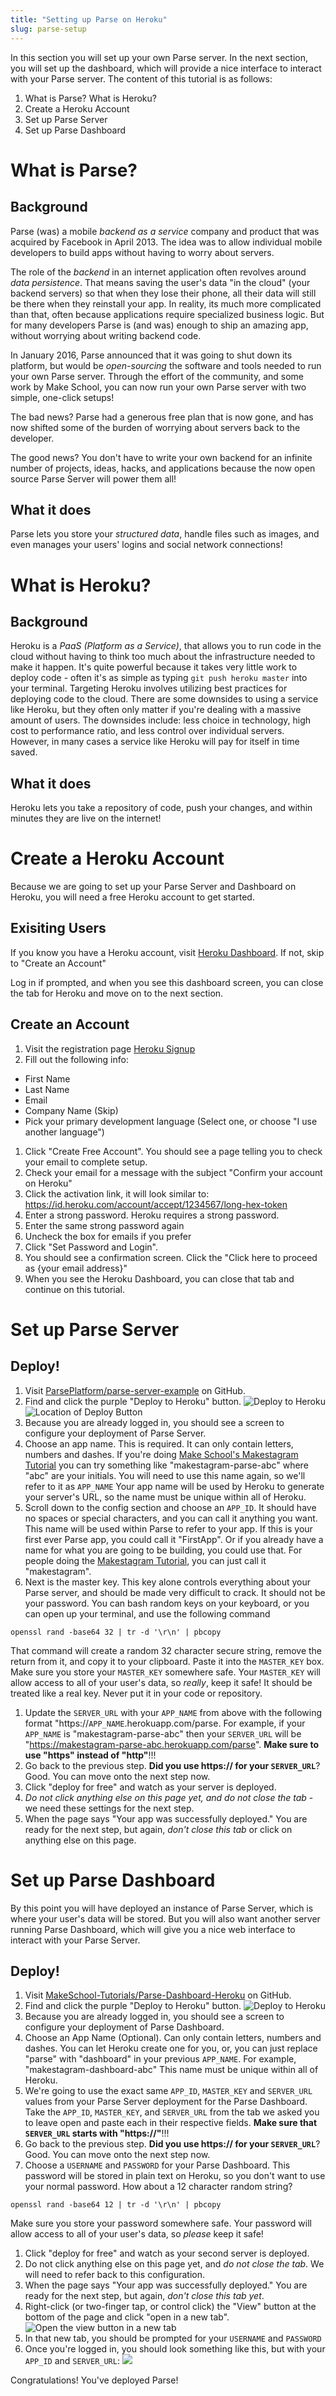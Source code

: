 ```yaml
---
title: "Setting up Parse on Heroku"
slug: parse-setup
---
```


In this section you will set up your own Parse server. In the next section, you will set up the dashboard, which will provide a nice interface to interact with your Parse server. The content of this tutorial is as follows:

1. What is Parse? What is Heroku?
1. Create a Heroku Account
1. Set up Parse Server
1. Set up Parse Dashboard

# What is Parse?

## Background
Parse (was) a mobile _backend as a service_ company and product that was acquired by Facebook in April 2013. The idea was to allow individual mobile developers to build apps without having to worry about servers.

The role of the _backend_ in an internet application often revolves around _data persistence_. That means saving the user's data "in the cloud" (your backend servers) so that when they lose their phone, all their data will still be there when they reinstall your app. In reality, its much more complicated than that, often because applications require specialized business logic. But for many developers Parse is (and was) enough to ship an amazing app, without worrying about writing backend code.

In January 2016, Parse announced that it was going to shut down its platform, but would be _open-sourcing_ the software and tools needed to run your own Parse server. Through the effort of the community, and some work by Make School, you can now run your own Parse server with two simple, one-click setups!

The bad news? Parse had a generous free plan that is now gone, and has now shifted some of the burden of worrying about servers back to the developer.

The good news? You don't have to write your own backend for an infinite number of projects, ideas, hacks, and applications because the now open source Parse Server will power them all!

## What it does
Parse lets you store your _structured data_, handle files such as images, and even manages your users' logins and social network connections!

# What is Heroku?

## Background
Heroku is a _PaaS (Platform as a Service)_, that allows you to run code in the cloud without having to think too much about the infrastructure needed to make it happen. It's quite powerful because it takes very little work to deploy code - often it's as simple as typing `git push heroku master` into your terminal. Targeting Heroku involves utilizing best practices for deploying code to the cloud. There are some downsides to using a service like Heroku, but they often only matter if you're dealing with a massive amount of users. The downsides include: less choice in technology, high cost to performance ratio, and less control over individual servers. However, in many cases a service like Heroku will pay for itself in time saved.

## What it does
Heroku lets you take a repository of code, push your changes, and within minutes they are live on the internet!

# Create a Heroku Account

Because we are going to set up your Parse Server and Dashboard on Heroku, you will need a free Heroku account to get started.

## Exisiting Users
If you know you have a Heroku account, visit [Heroku Dashboard](https://dashboard.heroku.com). If not, skip to "Create an Account"

Log in if prompted, and when you see this dashboard screen, you can close the tab for Heroku and move on to the next section.

## Create an Account
1. Visit  the registration page [Heroku Signup](https://signup.heroku.com)
1. Fill out the following info:
  * First Name
  * Last Name
  * Email
  * Company Name (Skip)
  * Pick your primary development language (Select one, or choose "I use another language")
1. Click "Create Free Account". You should see a page telling you to check your email to complete setup.
1. Check your email for a message with the subject "Confirm your account on Heroku"
1. Click the activation link, it will look similar to: https://id.heroku.com/account/accept/1234567/long-hex-token
1. Enter a strong password. Heroku requires a strong password.
1. Enter the same strong password again
1. Uncheck the box for emails if you prefer
1. Click "Set Password and Login".
1. You should see a confirmation screen. Click the "Click here to proceed as {your email address}"
1. When you see the Heroku Dashboard, you can close that tab and continue on this tutorial.


# Set up Parse Server

## Deploy!

1. Visit [ParsePlatform/parse-server-example](https://github.com/ParsePlatform/parse-server-example) on GitHub.
1. Find and click the purple "Deploy to Heroku" button. ![Deploy to Heroku](assets/deploy-button.png)
![Location of Deploy Button](assets/location-of-deploy-button.jpg)
1. Because you are already logged in, you should see a screen to configure your deployment of Parse Server.
1. Choose an app name. This is required. It can only contain letters, numbers and dashes. If you're doing [Make School's Makestagram Tutorial](https://github.com/MakeSchool-Tutorials/Makestagram-Swift-V2) you can try something like "makestagram-parse-abc" where "abc" are your initials. You will need to use this name again, so we'll refer to it as `APP_NAME` Your app name will be used by Heroku to generate your server's URL, so the name must be unique within all of Heroku.
1. Scroll down to the config section and choose an `APP_ID`. It should have no spaces or special characters, and you can call it anything you want. This name will be used within Parse to refer to your app. If this is your first ever Parse app, you could call it "FirstApp". Or if you already have a name for what you are going to be building, you could use that. For people doing the [Makestagram Tutorial](https://github.com/MakeSchool-Tutorials/Makestagram-Swift-V2), you can just call it "makestagram".
1. Next is the master key. This key alone controls everything about your Parse server, and should be made very difficult to crack. It should not be your password. You can bash random keys on your keyboard, or you can open up your terminal, and use the following command
```
openssl rand -base64 32 | tr -d '\r\n' | pbcopy
```
That command will create a random 32 character secure string, remove the return from it, and copy it to your clipboard. Paste it into the `MASTER_KEY` box. Make sure you store your `MASTER_KEY` somewhere safe. Your `MASTER_KEY` will allow access to all of your user's data, so *really*, keep it safe! It should be treated like a real key. Never put it in your code or repository.
1. Update the `SERVER_URL` with your `APP_NAME` from above with the following format  "https://`APP_NAME`.herokuapp.com/parse. For example, if your `APP_NAME` is "makestagram-parse-abc" then your `SERVER_URL` will be "https://makestagram-parse-abc.herokuapp.com/parse". **Make sure to use "https" instead of "http"**!!!
1. Go back to the previous step. **Did you use https:// for your `SERVER_URL`**? Good. You can move onto the next step now.
1. Click "deploy for free" and watch as your server is deployed.
1. *Do not click anything else on this page yet, and do not close the tab* - we need these settings for the next step.
1. When the page says "Your app was successfully deployed." You are ready for the next step, but again, *don't close this tab* or click on anything else on this page.


# Set up Parse Dashboard

By this point you will have deployed an instance of Parse Server, which is where your user's data will be stored. But you will also want another server running Parse Dashboard, which will give you a nice web interface to interact with your Parse Server.

## Deploy!

1. Visit [MakeSchool-Tutorials/Parse-Dashboard-Heroku](https://github.com/MakeSchool-Tutorials/Parse-Dashboard-Heroku) on GitHub.
1. Find and click the purple "Deploy to Heroku" button. ![Deploy to Heroku](assets/deploy-button.png)
1. Because you are already logged in, you should see a screen to configure your deployment of Parse Dashboard.
1. Choose an App Name (Optional). Can only contain letters, numbers and dashes. You can let Heroku create one for you, or, you can just replace "parse" with "dashboard" in your previous `APP_NAME`. For example, "makestagram-dashboard-abc" This name must be unique within all of Heroku.
1. We're going to use the exact same `APP_ID`, `MASTER_KEY` and `SERVER_URL` values from your Parse Server deployment for the Parse Dashboard. Take the `APP_ID`, `MASTER_KEY`, and `SERVER_URL` from the tab we asked you to leave open and paste each in their respective fields. **Make sure that `SERVER_URL` starts with "https://"**!!!
1. Go back to the previous step. **Did you use https:// for your `SERVER_URL`**? Good. You can move onto the next step now.
1. Choose a `USERNAME` and `PASSWORD` for your Parse Dashboard. This password will be stored in plain text on Heroku, so you don't want to use your normal password. How about a 12 character random string?
```
openssl rand -base64 12 | tr -d '\r\n' | pbcopy
```
Make sure you store your password somewhere safe. Your password will allow access to all of your user's data, so *please* keep it safe!
1. Click "deploy for free" and watch as your second server is deployed.
1. Do not click anything else on this page yet, and *do not close the tab*. We will need to refer back to this configuration.
1. When the page says "Your app was successfully deployed." You are ready for the next step, but again, *don't close this tab yet*.
1. Right-click (or two-finger tap, or control click) the "View" button at the bottom of the page and click "open in a new tab". ![Open the view button in a new tab](assets/view-button.png)
1. In that new tab, you should be prompted for your `USERNAME` and `PASSWORD`
1. Once you're logged in, you should look something like this, but with your `APP_ID` and `SERVER_URL`:
![](assets/parse-dashboard-success.png)

Congratulations! You've deployed Parse!
